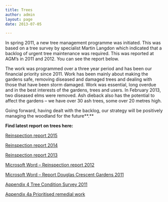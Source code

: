 ```yaml
---
title: Trees
author: admin
layout: page
date: 2013-07-05

---
```

In spring 2011, a new tree management programme was initiated. This was based on a tree survey by specialist Martin Langdon which indicated that a backlog of urgent tree maintenance was required. This was reported at AGM&#8217;s in 2011 and 2012. You can see the report below.

The work was programmed over a three year period and has been our financial priority since 2011. Work has been mainly about making the gardens safe, removing diseased and damaged trees and dealing with those that have been storm damaged. Work was essential, long overdue and in the best interests of the gardens, trees and users. In February 2013, two diseased elms were removed. Ash dieback also has the potential to affect the gardens &#8211; we have over 30 ash trees, some over 20 metres high.

Going forward, having dealt with the backlog, our strategy will be positively managing the woodland for the future**.**

**Find latest report on trees here:**

[Reinspection report 2015][1]

[Reinspection report 2014][2]

[Reinspection report 2013][3]

[Microsoft Word &#8211; Reinspection report 2012][4]

[Microsoft Word &#8211; Report Douglas Crescent Gardens 2011][5]

[Appendix 4 Tree Condition Survey 2011][6]

[Appendix 4a Prioritised remedial work][7]

&nbsp;

 [1]: http://www.douglascrescentgardensassociation.org.uk/wp-content/uploads/2015/10/Reinspection-report-0915.doc
 [2]: http://www.douglascrescentgardensassociation.org.uk/wp-content/uploads/2014/10/Tree-Reinspection-report-0914.pdf
 [3]: http://www.douglascrescentgardensassociation.org.uk/wp-content/uploads/2013/07/Reinspection-report-2013.pdf
 [4]: http://www.douglascrescentgardensassociation.org.uk/wp-content/uploads/2013/07/Microsoft-Word-Reinspection-report-0912.pdf
 [5]: http://www.douglascrescentgardensassociation.org.uk/wp-content/uploads/2013/07/Microsoft-Word-Report-Douglas-Crescent-Gardens-1011.pdf
 [6]: http://www.douglascrescentgardensassociation.org.uk/wp-content/uploads/2013/07/Appendix-4-Tree-Condition-Survey-311011.pdf
 [7]: http://www.douglascrescentgardensassociation.org.uk/wp-content/uploads/2013/07/Appendix-4a-Prioritised-remedial-work.pdf